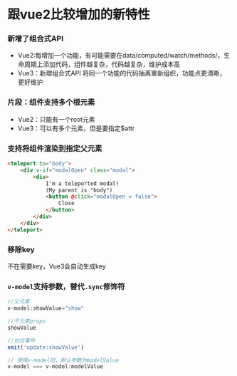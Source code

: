 # 跟vue2比较增加的新特性

### 新增了组合式API
- Vue2:每增加一个功能，有可能需要在data/computed/watch/methods/，生命周期上添加代码，组件越复杂，代码越复杂，维护成本高
- Vue3：新增组合式API
将同一个功能的代码抽离重新组织，功能点更清晰，更好维护

### 片段：组件支持多个根元素
  - Vue2：只能有一个root元素
  - Vue3：可以有多个元素，但是要指定$attr

### 支持将组件渲染到指定父元素
```html
<teleport to="body">
	<div v-if="modalOpen" class="modal">
		<div>
			I'm a teleported modal! 
			(My parent is "body")
			<button @click="modalOpen = false">
				Close
			</button>
		</div>
	</div>
</teleport>
```

### 移除key
不在需要key，Vue3会自动生成key

### `v-model`支持参数，替代`.sync`修饰符
```javascript
//父元素
v-model:showValue="show"

//子元素props
showValue

//对应事件
emit('update:showValue')

// 使用v-model时，默认参数为modelValue
v-model === v-model:modelValue
```
